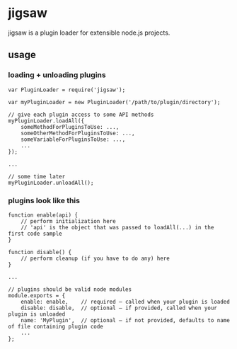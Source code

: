 jigsaw
=======================================

jigsaw is a plugin loader for extensible node.js projects.

usage
---------------------------------------

### loading + unloading plugins

    var PluginLoader = require('jigsaw');

    var myPluginLoader = new PluginLoader('/path/to/plugin/directory');

    // give each plugin access to some API methods
    myPluginLoader.loadAll({
    	someMethodForPluginsToUse: ...,
    	someOtherMethodForPluginsToUse: ...,
    	someVariableForPluginsToUse: ...,
    	...
    });

    ...

    // some time later
    myPluginLoader.unloadAll();

### plugins look like this

    function enable(api) {
    	// perform initialization here
    	// 'api' is the object that was passed to loadAll(...) in the first code sample
    }

    function disable() {
    	// perform cleanup (if you have to do any) here
    }

    ...

    // plugins should be valid node modules
    module.exports = {
    	enable: enable,    // required – called when your plugin is loaded
    	disable: disable,  // optional – if provided, called when your plugin is unloaded
    	name: 'MyPlugin',  // optional – if not provided, defaults to name of file containing plugin code
    	...
    };
